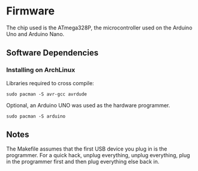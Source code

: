# Firmware

The chip used is the ATmega328P, the microcontroller used on the Arduino Uno and Arduino Nano.

## Software Dependencies

### Installing on ArchLinux

Libraries required to cross compile:
    
    sudo pacman -S avr-gcc avrdude

Optional, an Arduino UNO was used as the hardware programmer.

    sudo pacman -S arduino

## Notes

The Makefile assumes that the first USB device you plug in is the programmer. For a quick hack, unplug everything, unplug everything, plug in the programmer first and then plug everything else back in.
